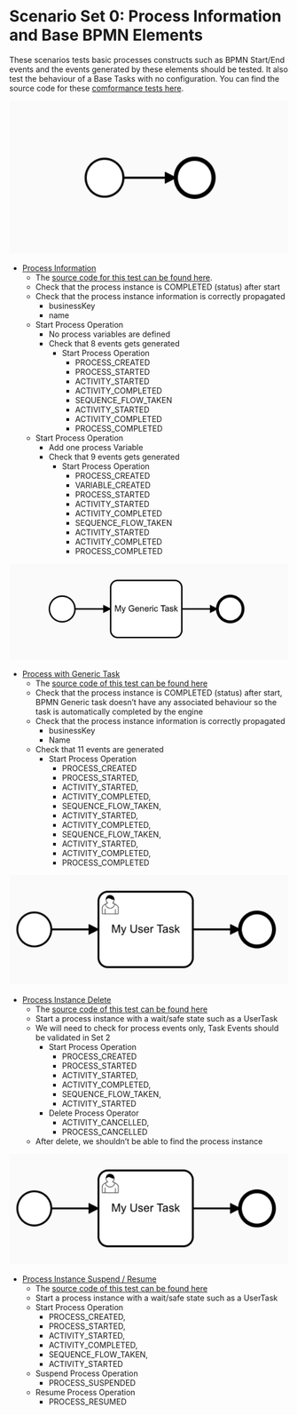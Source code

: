 
# Scenario Set 0: Process Information and Base BPMN Elements

These scenarios tests basic processes constructs such as BPMN Start/End events and the events generated by these elements should be tested. It also test the behaviour of a Base Tasks with no configuration. 
You can find the source code for these [comformance tests here](https://github.com/Activiti/Activiti/tree/develop/activiti-spring-conformance-tests/activiti-spring-conformance-set0).


![](../.gitbook/assets/set-0-start-end-events.png)
- [Process Information](https://github.com/salaboy/bpmn-scenarios/blob/master/processes/Process%20Information.bpmn20.xml) 
  - The [source code for this test can be found here](https://github.com/Activiti/Activiti/blob/develop/activiti-spring-conformance-tests/activiti-spring-conformance-set0/src/test/java/org/activiti/spring/conformance/set0/ConformanceBasicProcessInformationTest.java).
  - Check that the process instance is COMPLETED (status) after start
  - Check that the process instance information is correctly propagated
    - businessKey
    - name
  - Start Process Operation
    - No process variables are defined  
    - Check that 8 events gets generated
      - Start Process Operation
        - PROCESS_CREATED
        - PROCESS_STARTED
        - ACTIVITY_STARTED
        - ACTIVITY_COMPLETED
        - SEQUENCE_FLOW_TAKEN
        - ACTIVITY_STARTED
        - ACTIVITY_COMPLETED
        - PROCESS_COMPLETED
  - Start Process Operation
    - Add one process Variable
    - Check that 9 events gets generated
      - Start Process Operation
        - PROCESS_CREATED
        - VARIABLE_CREATED
        - PROCESS_STARTED
        - ACTIVITY_STARTED
        - ACTIVITY_COMPLETED
        - SEQUENCE_FLOW_TAKEN
        - ACTIVITY_STARTED
        - ACTIVITY_COMPLETED
        - PROCESS_COMPLETED

![](../.gitbook/assets/set-0-base-task.png)
- [Process with Generic Task](https://github.com/salaboy/bpmn-scenarios/blob/master/processes/Process%20with%20Generic%20%20BPMN%20Task.bpmn20.xml) 
  - The [source code of this test can be found here](https://github.com/Activiti/Activiti/blob/develop/activiti-spring-conformance-tests/activiti-spring-conformance-set0/src/test/java/org/activiti/spring/conformance/set0/ConformanceBasicGenericTaskTest.java)
  - Check that the process instance is COMPLETED (status) after start, BPMN Generic task doesn’t have any associated behaviour so the task is automatically completed by the engine
  - Check that the process instance information is correctly propagated
    - businessKey
    - Name
  - Check that 11 events are generated
    - Start Process Operation
      - PROCESS_CREATED
      - PROCESS_STARTED,
      - ACTIVITY_STARTED,
      - ACTIVITY_COMPLETED,
      - SEQUENCE_FLOW_TAKEN,
      - ACTIVITY_STARTED,
      - ACTIVITY_COMPLETED,
      - SEQUENCE_FLOW_TAKEN,
      - ACTIVITY_STARTED,
      - ACTIVITY_COMPLETED,
      - PROCESS_COMPLETED

![](../.gitbook/assets/set-0-wait-state.png)
- [Process Instance Delete](https://github.com/salaboy/bpmn-scenarios/blob/master/processes/UserTask%20with%20no%20User%20or%20Group%20Assignment.bpmn20.xml)
  - The [source code of this test can be found here](https://github.com/Activiti/Activiti/blob/develop/activiti-spring-conformance-tests/activiti-spring-conformance-set0/src/test/java/org/activiti/spring/conformance/set0/ProcessInstanceOperationsTest.java)
  - Start a process instance with a wait/safe state such as a UserTask
  - We will need to check for process events only, Task Events should be validated in Set 2
    - Start Process Operation
      - PROCESS_CREATED
      - PROCESS_STARTED
      - ACTIVITY_STARTED,
      - ACTIVITY_COMPLETED,
      - SEQUENCE_FLOW_TAKEN,
      - ACTIVITY_STARTED
    - Delete Process Operator
      - ACTIVITY_CANCELLED,
      - PROCESS_CANCELLED
  - After delete, we shouldn’t be able to find the process instance

![](../.gitbook/assets/set-0-wait-state.png)
- [Process Instance Suspend / Resume](https://github.com/salaboy/bpmn-scenarios/blob/master/processes/UserTask%20with%20no%20User%20or%20Group%20Assignment.bpmn20.xml) 
  - The [source code of this test can be found here](https://github.com/Activiti/Activiti/blob/develop/activiti-spring-conformance-tests/activiti-spring-conformance-set0/src/test/java/org/activiti/spring/conformance/set0/ProcessInstanceOperationsTest.java)
  - Start a process instance with a wait/safe state such as a UserTask
  - Start Process Operation
    - PROCESS_CREATED,
    - PROCESS_STARTED,
    - ACTIVITY_STARTED,
    - ACTIVITY_COMPLETED,
    - SEQUENCE_FLOW_TAKEN,
    - ACTIVITY_STARTED
  - Suspend Process Operation    
    - PROCESS_SUSPENDED
  - Resume Process Operation
    - PROCESS_RESUMED
